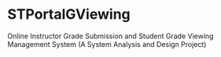 # STPortalGViewing
Online Instructor Grade Submission and Student Grade Viewing Management System (A System Analysis and Design Project)
